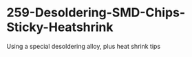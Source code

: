 # 259-Desoldering-SMD-Chips-Sticky-Heatshrink
Using a special desoldering alloy, plus heat shrink tips
